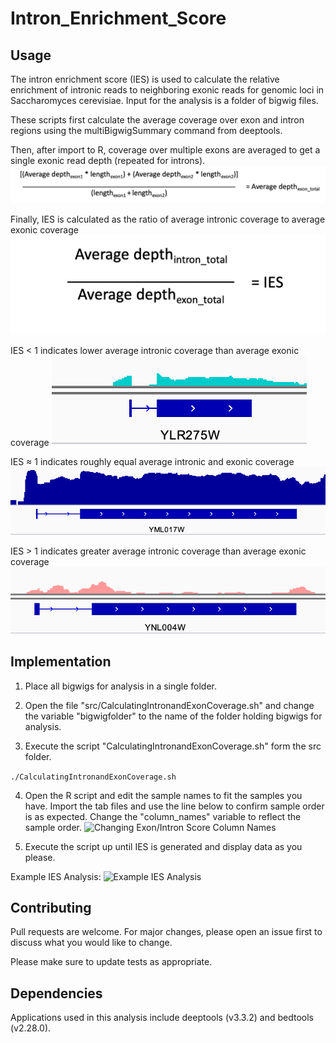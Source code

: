 # Intron_Enrichment_Score

## Usage 
The intron enrichment score (IES) is used to calculate the relative enrichment of intronic reads to neighboring exonic reads for genomic loci in Saccharomyces cerevisiae. 
Input for the analysis is a folder of bigwig files. 

These scripts first calculate the average coverage over exon and intron regions using the multiBigwigSummary command from deeptools. 

Then, after import to R, coverage over multiple exons are averaged to get a single exonic read depth (repeated for introns).
![Calculation of Exonic Coverage](READMEimgs/CalculatingExonicCoverage.png)

Finally, IES is calculated as the ratio of average intronic coverage to average exonic coverage 
![Calculation of IES](READMEimgs/CalculatingIES.png)

IES < 1 indicates lower average intronic coverage than average exonic coverage 
![IES Less Than 1 Example](READMEimgs/IES_lessthan1.png)


IES ≈ 1 indicates roughly equal average intronic and  exonic coverage 
![IES Approximately 1 Example](READMEimgs/IES_1.png)


IES > 1 indicates greater average intronic coverage than average exonic coverage 
![IES Greater Than 1 Example](READMEimgs/IES_greaterthan1.png)

## Implementation 
1. Place all bigwigs for analysis in a single folder.

2. Open the file "src/CalculatingIntronandExonCoverage.sh" and change the variable "bigwigfolder" to the name of the folder holding bigwigs for analysis.

3. Execute the script "CalculatingIntronandExonCoverage.sh" form the src folder.

```./CalculatingIntronandExonCoverage.sh```

4. Open the R script and edit the sample names to fit the samples you have. Import the tab files and use the line below to confirm sample order is as expected. Change the "column_names" variable to reflect the sample order. 
![Changing Exon/Intron Score Column Names](READMEimgs/ChangeExonScoreSampleNames.png)

5. Execute the script up until IES is generated and display data as you please. 

Example IES Analysis:
![Example IES Analysis](READMEimgs/Barass_IESdist.png)


## Contributing
Pull requests are welcome. For major changes, please open an issue first to discuss what you would like to change.

Please make sure to update tests as appropriate.


## Dependencies
Applications used in this analysis include deeptools (v3.3.2) and bedtools (v2.28.0). 
